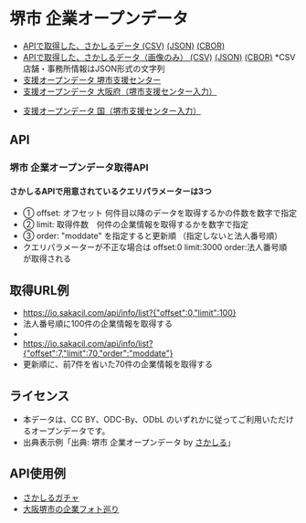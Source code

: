 # 堺市 企業オープンデータ

- [APIで取得した、さかしるデータ (CSV)](https://codeforosaka.github.io/sakai-biz-opendata/data/company_all.csv) [(JSON)](https://codeforosaka.github.io/sakai-biz-opendata/data/company_all.json)  [(CBOR)](https://codeforosaka.github.io/sakai-biz-opendata/data/company_all.cbor)
- [APIで取得した、さかしるデータ（画像のみ） (CSV)](https://codeforosaka.github.io/sakai-biz-opendata/data/company_images.csv) [(JSON)](https://codeforosaka.github.io/sakai-biz-opendata/data/company_images.json) [(CBOR)](https://codeforosaka.github.io/sakai-biz-opendata/data/company_images.cbor) *CSV 店舗・事務所情報はJSON形式の文字列
- [支援オープンデータ 堺市支援センター](https://io.sakacil.com/opendata/support.csv)
- [支援オープンデータ 大阪府（堺市支援センター入力）](https://io.sakacil.com/opendata/support_osaka.csv)
<!--  じばしんから削除要望あったため削除 2024/1/29　岡部 -->
- [支援オープンデータ 国（堺市支援センター入力）](https://io.sakacil.com/opendata/support_japan.csv)
<!--  じばしんから削除要望あったため削除 2024/1/29　岡部 -->

## API

### 堺市 企業オープンデータ取得API
<!--  クエリパラメーター説明を追加 2024/1/29　岡部 -->
#### さかしるAPIで用意されているクエリパラメーターは3つ

- ① offset: オフセット 何件目以降のデータを取得するかの件数を数字で指定
- ② limit: 取得件数　何件の企業情報を取得するかを数字で指定
- ③ order: "moddate" を指定すると更新順 （指定しないと法人番号順）
- クエリパラメーターが不正な場合は offset:0 limit:3000 order:法人番号順　が取得される
## 取得URL例
- https://io.sakacil.com/api/info/list?{"offset":0,"limit":100}
- 法人番号順に100件の企業情報を取得する
- 
- https://io.sakacil.com/api/info/list?{"offset":7,"limit":70,"order":"moddate"}
- 更新順に、前7件を省いた70件の企業情報を取得する

## ライセンス

- 本データは、CC BY、ODC-By、ODbL のいずれかに従ってご利用いただけるオープンデータです。
- 出典表示例「出典: 堺市 企業オープンデータ by [さかしる](https://sakacil.com/)」

## API使用例

- [さかしるガチャ](https://codeforosaka.github.io/sakai-biz-opendata-sample-app/)
- [大阪堺市の企業フォト巡り](https://code4fukui.github.io/bizmegly/sakai.html)
